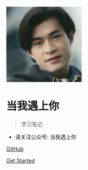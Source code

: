 ![logo](_media/icon.jpg)

# 当我遇上你

> 学习笔记

* 请关注公众号: 当我遇上你

[GitHub](https://github.com/seven-uncle/GitNote/)

[Get Started](#项目介绍)